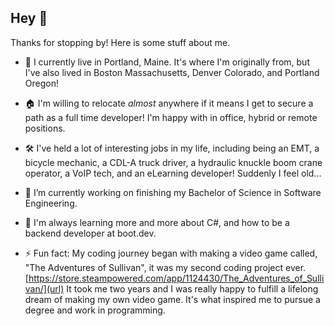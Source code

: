 ## Hey 👋

Thanks for stopping by! Here is some stuff about me.

- 🦞 I currently live in Portland, Maine. It's where I'm originally from, but I've also lived in Boston Massachusetts, Denver Colorado, and Portland Oregon!

- 🏠 I'm willing to relocate *almost* anywhere if it means I get to secure a path as a full time developer! I'm happy with in office, hybrid or remote positions.

- 🛠️ I've held a lot of interesting jobs in my life, including being an EMT, a bicycle mechanic, a CDL-A truck driver, a hydraulic knuckle boom crane operator, a VoIP tech, and an eLearning developer! Suddenly I feel old...

- 🔭 I’m currently working on finishing my Bachelor of Science in Software Engineering.
  
- 🌱 I'm always learning more and more about C#, and how to be a backend developer at boot.dev.

- ⚡ Fun fact: My coding journey began with making a video game called, "The Adventures of Sullivan", it was my second coding project ever.
[https://store.steampowered.com/app/1124430/The_Adventures_of_Sullivan/](url)
It took me two years and I was really happy to fulfill a lifelong dream of making my own video game. It's what inspired me to pursue a degree and work in programming.
